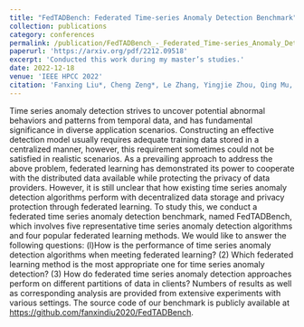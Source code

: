 ```yaml
---
title: "FedTADBench: Federated Time-series Anomaly Detection Benchmark"
collection: publications
category: conferences
permalink: /publication/FedTADBench_-_Federated_Time-series_Anomaly_Detection_Benchmark
paperurl: 'https://arxiv.org/pdf/2212.09518'
excerpt: 'Conducted this work during my master’s studies.'
date: 2022-12-18
venue: 'IEEE HPCC 2022'
citation: 'Fanxing Liu*, Cheng Zeng*, Le Zhang, Yingjie Zhou, Qing Mu, Yanru Zhang, Ling Zhang and Ce Zhu. FedTADBench: Federated Time-Series Anomaly Detection Benchmark, IEEE International Conference on High Performance Computing & Communications (HPCC 2022), Chengdu, China, 2022.'
---
```


Time series anomaly detection strives to uncover potential abnormal behaviors and patterns from temporal data, and has fundamental significance in diverse application scenarios. Constructing an effective detection model usually requires adequate training data stored in a centralized manner, however, this requirement sometimes could not be satisfied in realistic scenarios. As a prevailing approach to address the above problem, federated learning has demonstrated its power to cooperate with the distributed data available while protecting the privacy of data providers. However, it is still unclear that how existing time series anomaly detection algorithms perform with decentralized data storage and privacy protection through federated learning. To study this, we conduct a federated time series anomaly detection benchmark, named FedTADBench, which involves five representative time series anomaly detection algorithms and four popular federated learning methods. We would like to answer the following questions: (l)How is the performance of time series anomaly detection algorithms when meeting federated learning? (2) Which federated learning method is the most appropriate one for time series anomaly detection? (3) How do federated time series anomaly detection approaches perform on different partitions of data in clients? Numbers of results as well as corresponding analysis are provided from extensive experiments with various settings. The source code of our benchmark is publicly available at https://github.com/fanxindiu2020/FedTADBench.
